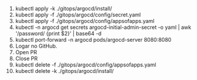 1. kubectl apply -k ./gitops/argocd/install/
3. kubectl apply -f ./gitops/argocd/config/secret.yaml
4. kubectl apply -f ./gitops/argocd/config/appsofapps.yaml
5. kubectl -n argocd get secrets argocd-initial-admin-secret -o yaml |
     awk '/password/ {print $2}' |
     base64 -d
6. kubectl port-forward -n argocd pods/argocd-server 8080:8080
7. Logar no GitHub.
8. Open PR
9. Close PR
10. kubectl delete -f ./gitops/argocd/config/appsofapps.yaml
11. kubectl delete -k ./gitops/argocd/install/

